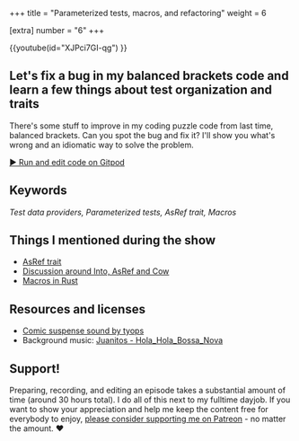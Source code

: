 +++
title = "Parameterized tests, macros, and refactoring"
weight = 6

[extra]
number = "6"
+++

{{youtube(id="XJPci7GI-qg") }}

## Let's fix a bug in my balanced brackets code and learn a few things about test organization and traits
There's some stuff to improve in my coding puzzle code from last time, balanced brackets. Can you spot the bug and fix it? I'll show you what's wrong and an idiomatic way to solve the problem.


<!-- more -->

<a target="_blank" class="button"
href="https://gitpod.io/#https://github.com/hello-rust/show/tree/master/episode/6">&#x25b6;
Run and edit code on Gitpod</a>

## Keywords

*Test data providers, Parameterized tests, AsRef trait, Macros*

## Things I mentioned during the show

* [AsRef trait](https://doc.rust-lang.org/std/convert/trait.AsRef.html)
* [Discussion around Into, AsRef and Cow](https://users.rust-lang.org/t/idiomatic-string-parmeter-types-str-vs-asref-str-vs-into-string/7934/4)
* [Macros in Rust](https://doc.rust-lang.org/book/second-edition/appendix-04-macros.html)

## Resources and licenses

* [Comic suspense sound by tyops](https://freesound.org/people/tyops/sounds/347221/)
* Background music: [Juanitos - Hola_Hola_Bossa_Nova](http://freemusicarchive.org/music/Juanitos/)



## Support!

Preparing, recording, and editing an episode takes a substantial amount of time
(around 30 hours total). I do all of this next to my fulltime dayjob.
If you want to show your appreciation and help me keep the content free
for everybody to enjoy, [please consider supporting me on
Patreon](https://www.patreon.com/bePatron?c=1568097) - no matter the amount. ❤️